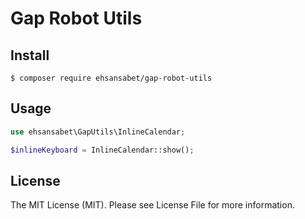 Gap Robot Utils
=========================
Install
--------
```
$ composer require ehsansabet/gap-robot-utils
```
Usage
--------
```php
use ehsansabet\GapUtils\InlineCalendar;

$inlineKeyboard = InlineCalendar::show();
```

License
--------
The MIT License (MIT). Please see License File for more information.